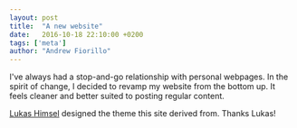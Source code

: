 ```yaml
---
layout: post
title:  "A new website"
date:   2016-10-18 22:10:00 +0200
tags: ['meta']
author: "Andrew Fiorillo"
---
```


I've always had a stop-and-go relationship with personal webpages.
In the spirit of change, I decided to revamp my website from the bottom up.
It feels cleaner and better suited to posting regular content.

[Lukas Himsel](http://himsel.me/) designed the theme this site derived from.
Thanks Lukas!
